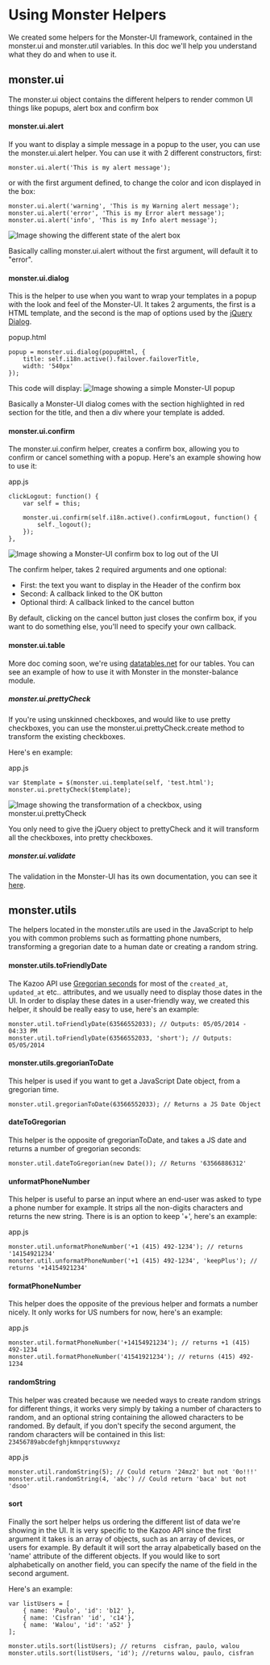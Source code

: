 # Using Monster Helpers

We created some helpers for the Monster-UI framework, contained in the monster.ui and monster.util variables. In this doc we'll help you understand what they do and when to use it.


## monster.ui
The monster.ui object contains the different helpers to render common UI things like popups, alert box and confirm box

#### monster.ui.alert
If you want to display a simple message in a popup to the user, you can use the monster.ui.alert helper. You can use it with 2 different constructors, first:

	monster.ui.alert('This is my alert message');

or with the first argument defined, to change the color and icon displayed in the box:

	monster.ui.alert('warning', 'This is my Warning alert message');
	monster.ui.alert('error', 'This is my Error alert message');
	monster.ui.alert('info', 'This is my Info alert message');

![Image showing the different state of the alert box](http://i.imgur.com/mwmT4Z4.png)

Basically calling monster.ui.alert without the first argument, will default it to "error".

#### monster.ui.dialog
This is the helper to use when you want to wrap your templates in a popup with the look and feel of the Monster-UI.
It takes 2 arguments, the first is a HTML template, and the second is the map of options used by the [jQuery Dialog](http://api.jqueryui.com/dialog/).

popup.html

	popup = monster.ui.dialog(popupHtml, {
        title: self.i18n.active().failover.failoverTitle,
        width: '540px'
    });

This code will display:
![Image showing a simple Monster-UI popup](http://i.imgur.com/bEdqrcJ.png)

Basically a Monster-UI dialog comes with the section highlighted in red section for the title, and then a div where your template is added.

#### monster.ui.confirm
The monster.ui.confirm helper, creates a confirm box, allowing you to confirm or cancel something with a popup. Here's an example showing how to use it:

app.js

	clickLogout: function() {
        var self = this;

        monster.ui.confirm(self.i18n.active().confirmLogout, function() {
            self._logout();
        });
    },

![Image showing a Monster-UI confirm box to log out of the UI](http://i.imgur.com/Cuuwl7b.png)

The confirm helper, takes 2 required arguments and one optional:
* First: the text you want to display in the Header of the confirm box
* Second: A callback linked to the OK button
* Optional third: A callback linked to the cancel button

By default, clicking on the cancel button just closes the confirm box, if you want to do something else, you'll need to specify your own callback.

#### monster.ui.table
More doc coming soon, we're using [datatables.net](http://datatables.net/) for our tables. You can see an example of how to use it with Monster in the monster-balance module.

##### monster.ui.prettyCheck
If you're using unskinned checkboxes, and would like to use pretty checkboxes, you can use the monster.ui.prettyCheck.create method to transform the existing checkboxes.

Here's en example:

app.js

	var $template = $(monster.ui.template(self, 'test.html');
	monster.ui.prettyCheck($template);

![Image showing the transformation of a checkbox, using monster.ui.prettyCheck](http://i.imgur.com/x5S1PwS.png)

You only need to give the jQuery object to prettyCheck and it will transform all the checkboxes, into pretty checkboxes.

##### monster.ui.validate
The validation in the Monster-UI has its own documentation, you can see it [here](https://github.com/2600hz/monster-ui/blob/master/docs/validation.md).

## monster.utils
The helpers located in the monster.utils are used in the JavaScript to help you with common problems such as formatting phone numbers, transforming a gregorian date to a human date or creating a random string.

#### monster.utils.toFriendlyDate
The Kazoo API use [Gregorian seconds](http://www.erlang.org/documentation/doc-5.4.13/lib/stdlib-1.13.12/doc/html/calendar.html) for most of the `created_at`, `updated_at` etc.. attributes, and we usually need to display those dates in the UI. In order to display these dates in a user-friendly way, we created this helper, it should be really easy to use, here's an example:

	monster.util.toFriendlyDate(63566552033); // Outputs: 05/05/2014 - 04:33 PM
	monster.util.toFriendlyDate(63566552033, 'short'); // Outputs: 05/05/2014

#### monster.utils.gregorianToDate
This helper is used if you want to get a JavaScript Date object, from a gregorian time.

	monster.util.gregorianToDate(63566552033); // Returns a JS Date Object

#### dateToGregorian
This helper is the opposite of gregorianToDate, and takes a JS date and returns a number of gregorian seconds:

	monster.util.dateToGregorian(new Date()); // Returns '63566886312'

#### unformatPhoneNumber
This helper is useful to parse an input where an end-user was asked to type a phone number for example. It strips all the non-digits characters and returns the new string. There is is an option to keep '+', here's an example:

app.js

	monster.util.unformatPhoneNumber('+1 (415) 492-1234'); // returns '14154921234'
	monster.util.unformatPhoneNumber('+1 (415) 492-1234', 'keepPlus'); // returns '+14154921234'

#### formatPhoneNumber
This helper does the opposite of the previous helper and formats a number nicely. It only works for US numbers for now, here's an example:

app.js

	monster.util.formatPhoneNumber('+14154921234'); // returns +1 (415) 492-1234
	monster.util.formatPhoneNumber('41541921234'); // returns (415) 492-1234

#### randomString
This helper was created because we needed ways to create random strings for different things, it works very simply by taking a number of characters to random, and an optional string containing the allowed characters to be randomed. By default, if you don't specify the second argument, the random characters will be contained in this list: `23456789abcdefghjkmnpqrstuvwxyz`

app.js

	monster.util.randomString(5); // Could return '24mz2' but not '0o!!!'
	monster.util.randomString(4, 'abc') // Could return 'baca' but not 'dsoo'

#### sort
Finally the sort helper helps us ordering the different list of data we're showing in the UI. It is very specific to the Kazoo API since the first argument it takes is an array of objects, such as an array of devices, or users for example. By default it will sort the array alpabetically based on the 'name' attribute of the different objects. If you would like to sort alphabetically on another field, you can specify the name of the field in the second argument.

Here's an example:

	var listUsers = [
		{ name: 'Paulo', 'id': 'b12' },
		{ name: 'Cisfran' 'id', 'c14'},
		{ name: 'Walou', 'id': 'a52' }
	];

	monster.utils.sort(listUsers); // returns  cisfran, paulo, walou
	monster.utils.sort(listUsers, 'id'); //returns walou, paulo, cisfran
